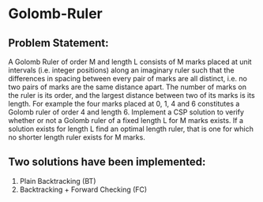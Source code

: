 # Golomb-Ruler

## Problem Statement:

A Golomb Ruler of order M and length L consists of M marks placed at unit intervals (i.e. integer positions)
along an imaginary ruler such that the differences in spacing between every pair of marks are all distinct, i.e. no
two pairs of marks are the same distance apart. The number of marks on the ruler is its order, and the largest
distance between two of its marks is its length.
For example the four marks placed at 0, 1, 4 and 6 constitutes a Golomb ruler of order 4 and length 6.
Implement a CSP solution to verify whether or not a Golomb ruler of a fixed length L for M marks exists.
If a solution exists for length L find an optimal length ruler, that is one for which no shorter length ruler exists for
M marks.

## Two solutions have been implemented:

1. Plain Backtracking (BT)
2. Backtracking + Forward Checking (FC)
